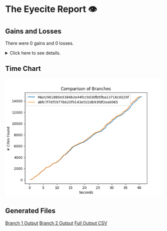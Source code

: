 # The Eyecite Report :eye:



Gains and Losses
---------
There were 0 gains and 0 losses.

<details>
<summary>Click here to see details.</summary>

|     id     |  Gain  |  Loss  |
| ---------- | ------ | ------ |


</details>



Time Chart
---------

![image](https://raw.githubusercontent.com/freelawproject/eyecite/artifacts/197/results/chart.png)


Generated Files
---------

[Branch 1 Output](https://raw.githubusercontent.com/freelawproject/eyecite/artifacts/197/results/961880e9384b3e44fcc9d30fb5fba13716c8025f.json)
[Branch 2 Output](https://raw.githubusercontent.com/freelawproject/eyecite/artifacts/197/results/abfc7f76f5977b620f9143e502db93fdf2ea6065.json)
[Full Output CSV ](https://raw.githubusercontent.com/freelawproject/eyecite/artifacts/197/results/output.csv)
